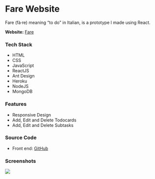# Fare Website
Fare (fà·re) meaning “to do” in Italian, is a prototype I made using React.

<b>Website:</b> [Fare](https://bitvivaz.com/fare/)

### Tech Stack 
- HTML
- CSS
- JavaScript
- ReactJS
- Ant Design
- Heroku
- NodeJS
- MongoDB

### Features
- Responsive Design
- Add, Edit and Delete Todocards
- Add, Edit and Delete Subtasks 

### Source Code

- Front end: [GitHub](https://github.com/bitVivAZ/fare)

### Screenshots
![](screenshots/screenOne.png)

